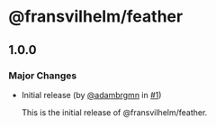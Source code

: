 # @fransvilhelm/feather

## 1.0.0
### Major Changes

- Initial release (by [@adambrgmn](https://github.com/adambrgmn) in [#1](https://github.com/adambrgmn/fransvilhelm-feather/pull/1))
  
  This is the initial release of @fransvilhelm/feather.
